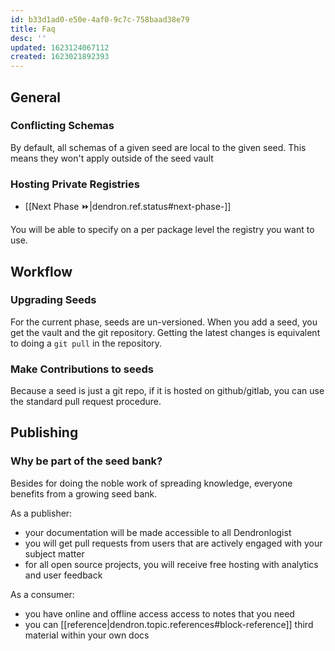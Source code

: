 ```yaml
---
id: b33d1ad0-e50e-4af0-9c7c-758baad38e79
title: Faq
desc: ''
updated: 1623124067112
created: 1623021892393
---
```


## General

### Conflicting Schemas

By default, all schemas of a given seed are local to the given seed. This means they won't apply outside of the seed vault

### Hosting Private Registries
- [[Next Phase ⏩|dendron.ref.status#next-phase-]]

You will be able to specify on a per package level the registry you want to use. 

## Workflow

### Upgrading Seeds

For the current phase, seeds are un-versioned. When you add a seed, you get the vault and the git repository. Getting the latest changes is equivalent to doing a `git pull` in the repository. 

### Make Contributions to seeds

Because a seed is just a git repo, if it is hosted on github/gitlab, you can use the standard pull request procedure.

## Publishing

### Why be part of the seed bank?

Besides for doing the noble work of spreading knowledge, everyone benefits from a growing seed bank. 

As a publisher:
- your documentation will be made accessible to all Dendronlogist
- you will get pull requests from users that are actively engaged with your subject matter
- for all open source projects, you will receive free hosting with analytics and user feedback

As a consumer:
- you have online and offline access access to notes that you need
- you can [[reference|dendron.topic.references#block-reference]] third material within your own docs

